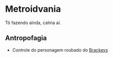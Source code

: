 # Metroidvania

Tô fazendo ainda, calma aí.

## Antropofagia

- Controle do personagem roubado do [Brackeys](https://github.com/Brackeys/2D-Character-Controller)
